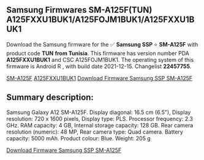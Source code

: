 <h2>Samsung Firmwares SM-A125F(TUN) A125FXXU1BUK1/A125FOJM1BUK1/A125FXXU1BUK1</h2>
Download the Samsung firmware for the ✅ <strong>Samsung SSP </strong> ⭐ <strong>SM-A125F</strong> with product code <strong>TUN</strong> <strong> from Tunisia</strong>. This firmware has version number PDA <strong>A125FXXU1BUK1</strong> and CSC A125FOJM1BUK1. The operating system of this firmware is Android R , with build date 2021-12-15. Changelist <strong>22457755</strong>.


[SM-A125F](https://samfirm.shop/samsung/model/SM-A125F)
[A125FXXU1BUK1](https://samfirm.shop/samsung/pda/A125FXXU1BUK1)
[Download Firmware Samsung SSP SM-A125F](https://samfirm.shop/samsung/firmware/482893)
<h2>Summary description:</h2>
<p>Samsung Galaxy A12 SM-A125F. Display diagonal: 16.5 cm (6.5"), Display resolution: 720 x 1600 pixels, Display type: PLS. Processor frequency: 2.3 GHz. RAM capacity: 4 GB, Internal storage capacity: 128 GB. Rear camera resolution (numeric): 48 MP, Rear camera type: Quad camera. Battery capacity: 5000 mAh. Product colour: Blue. Weight: 205 g</p>


[Download Firmware Samsung SSP SM-A125F](https://samfirm.shop/samsung/firmware/482893)
